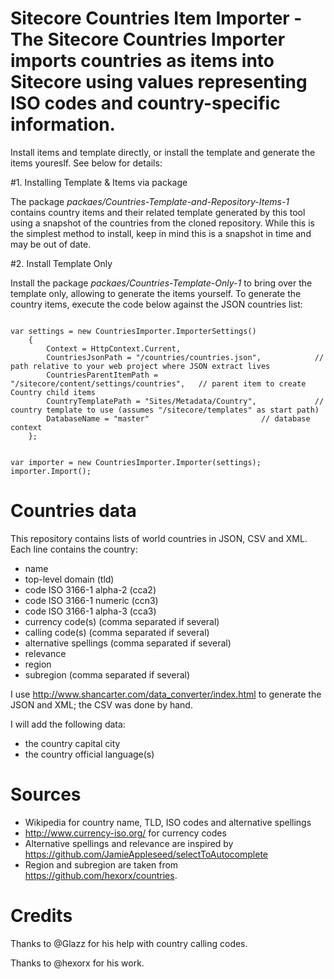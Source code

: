 # Sitecore Countries Item Importer - The Sitecore Countries Importer imports countries as items into Sitecore using values representing ISO codes and country-specific information.

Install items and template directly, or install the template and generate the items youreslf. See below for details:

#1. Installing Template & Items via package

The package *packaes/Countries-Template-and-Repository-Items-1* contains country items and their related template generated by this tool using a snapshot of the countries from the cloned repository. While this is the simplest method to install, keep in mind this is a snapshot in time and may be out of date.

#2. Install Template Only

Install the package *packaes/Countries-Template-Only-1* to bring over the template only, allowing to generate the items yourself. To generate the country items, execute the code below against the JSON countries list:

<code>
var settings = new CountriesImporter.ImporterSettings()
	{
		Context = HttpContext.Current,
		CountriesJsonPath = "/countries/countries.json",			// path relative to your web project where JSON extract lives
		CountriesParentItemPath = "/sitecore/content/settings/countries",	// parent item to create Country child items
		CountryTemplatePath = "Sites/Metadata/Country",				// country template to use (assumes "/sitecore/templates" as start path)
		DatabaseName = "master"							// database context
	};

var importer = new CountriesImporter.Importer(settings);
importer.Import();
</code>

# Countries data
This repository contains lists of world countries in JSON, CSV and XML. Each line contains the country:

 - name
 - top-level domain (tld)
 - code ISO 3166-1 alpha-2 (cca2)
 - code ISO 3166-1 numeric (ccn3)
 - code ISO 3166-1 alpha-3 (cca3)
 - currency code(s) (comma separated if several)
 - calling code(s) (comma separated if several)
 - alternative spellings (comma separated if several)
 - relevance
 - region
 - subregion (comma separated if several)

I use http://www.shancarter.com/data_converter/index.html to generate the JSON and XML; the CSV was done by hand.

I will add the following data:
 - the country capital city
 - the country official language(s)

# Sources
 - Wikipedia for country name, TLD, ISO codes and alternative spellings
 - http://www.currency-iso.org/ for currency codes
 - Alternative spellings and relevance are inspired by https://github.com/JamieAppleseed/selectToAutocomplete
 - Region and subregion are taken from https://github.com/hexorx/countries.

# Credits
Thanks to @Glazz for his help with country calling codes.

Thanks to @hexorx for his work.
